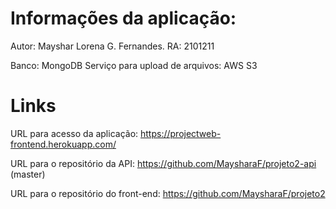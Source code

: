 # Informações da aplicação:

Autor: Mayshar Lorena G. Fernandes.
RA: 2101211

Banco: MongoDB
Serviço para upload de arquivos: AWS S3

# Links

URL para acesso da aplicação: https://projectweb-frontend.herokuapp.com/

URL para o repositório da API: https://github.com/MaysharaF/projeto2-api (master)

URL para o repositório do front-end: https://github.com/MaysharaF/projeto2
